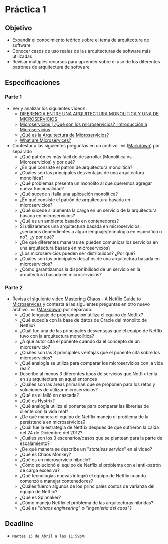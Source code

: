 # Práctica 1

## Objetivo

* Expandir el conocimiento teórico sobre el tema de arquitectura de software
* Conocer casos de uso reales de las arquitecturas de software más utilizadas
* Revisar múltiples recursos para aprender sobre el uso de los diferentes patrones de arquitectura de software

## Especificaciones

### Parte 1

* Ver y analizar los siguientes videos:
  * [DIFERENCIA ENTRE UNA ARQUITECTURA MONOLÍTICA Y UNA DE MICROSERVICIOS](https://www.youtube.com/watch?v=VEWlnh1MN3c)
  * [Microservicios | ¿Qué son los microservicios?, Introducción a Microservicios](https://www.youtube.com/watch?v=9R2hFwIPGnQ)
  * [¿Qué es la Arquitectura de Microservicios?](https://www.youtube.com/watch?v=TSiso1F6oqw)
  * [What are Microservices?](https://www.youtube.com/watch?v=CdBtNQZH8a4)
* Contestar a las siguientes preguntas en un archivo `.md` ([Markdown](https://www.markdowntutorial.com/)) por separado
  * ¿Qué patrón es más fácil de desarrollar (Monolítica vs. Microservicios) y por qué?
  * ¿En qué consiste el patrón de arquitectura monolítica?
  * ¿Cuáles son las principales desventajas de una arquitectura monolítica?
  * ¿Qué problemas presenta un monolito al que queremos agregar nueva funcionalidad?
  * ¿Qué sucede si falla una aplicación monolítica?
  * ¿En qué consiste el patrón de arquitectura basada en microservicios?
  * ¿Qué sucede si aumenta la carga en un servicio de la arquitectura basada en microservicios?
  * ¿Qué es un ambiente basado en contenedores?
  * Si utilizaramos una arquitectura basada en microservicios, ¿seríamos dependientes a algún lenguaje/tecnología en específico o no?, ¿y por qué?
  * ¿De qué diferentes maneras se pueden comunicar los servicios en una arquitectura basada en microservicios?
  * ¿Los microservicios pueden ser distribuidos? ¿Por qué?
  * ¿Cuáles son los principales desafios de una arquitectura basada en microservicios?
  * ¿Cómo garantizamos la disponibilidad de un servicio en la arquitectura basada en microservicios?

### Parte 2

* Revisa el siguiente video [Mastering Chaos - A Netflix Guide to Microservices](https://www.youtube.com/watch?v=CZ3wIuvmHeM) y contesta a las siguientes preguntas en otro nuevo archivo `.md` ([Markdown](https://www.markdowntutorial.com/)) por separado:
  * ¿Qué lenguaje de programación utiliza el equipo de Netflix?
  * ¿Qué sucedía con la base de datos de Oracle del monolito de Netflix?
  * ¿Cuál fue una de las principales desventajas que el equipo de Netflix tuvo con la arquitectura monolítica?
  * ¿A qué autor cita el ponente cuando da el concepto de un microservicio?
  * ¿Cuáles son las 3 principales ventajas que el ponente cita sobre los microservicios?
  * ¿Qué analogía se utiliza para comparar los microservicios con la vida real?
  * Describe al menos 3 diferentes tipos de servicios que Netflix tenía en su arquitectura en aquel entonces
  * ¿Cuáles son las áreas primarias que se proponen para los retos y soluciones de utilizar microservicios?
  * ¿Qué es el falló en cascada?
  * ¿Qué es Hystrix?
  * ¿Qué analogía utiliza el ponente para comparar las librerias de cliente con la vida real?
  * ¿De qué manera el equipo de Netflix manejo el problema de la persistencia en microservicios?
  * ¿Cuál fue la estrategia de Netflix después de que sufrieron la caída del 24 de Diciembre del 2012?
  * ¿Cuáles son los 3 escenarios/casos que se plantean para la parte de escalamiento?
  * ¿De qué manera se describe un "_stateless service_" en el video?
  * ¿Qué es Chaos Monkey?
  * ¿Qué es un microservicio híbrido?
  * ¿Cómo solucionó el equipo de Netflix el problema con el anti-patrón de carga excesiva?
  * ¿Qué tecnologías nuevas integró el equipo de Netflix cuando comenzó a manejar contenedores?
  * ¿Cuáles fueron algunos de los principales costos de varianza del equipo de Netflix?
  * ¿Qué es Spinnaker?
  * ¿Cómo manejo Netflix el problema de las arquitecturas híbridas?
  * ¿Qué es "_chaos engineering_" o "_ingeniería del caos_"?

## Deadline

* `Martes 13 de Abril a las 11:59pm`
